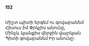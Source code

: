 **152**

\
Միշտ պիտի երգեմ ու գովաբանեմ\
Հիսուս իմ Փրկչիս անունը,\
Մինչև կյանքիս վերջին վայրկյան\
Պիտի գովաբանեմ Իր անունը:
